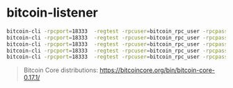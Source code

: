# bitcoin-listener


```bash
bitcoin-cli -rpcport=18333  -regtest -rpcuser=bitcoin_rpc_user -rpcpassword=bitcoin_rpc_pass getwalletinfo
bitcoin-cli -rpcport=18333  -regtest -rpcuser=bitcoin_rpc_user -rpcpassword=bitcoin_rpc_pass generate 1
bitcoin-cli -rpcport=18333  -regtest -rpcuser=bitcoin_rpc_user -rpcpassword=bitcoin_rpc_pass getnewaddress
bitcoin-cli -rpcport=18333  -regtest -rpcuser=bitcoin_rpc_user -rpcpassword=bitcoin_rpc_pass sendtoaddress $ADDRESS
bitcoin-cli -rpcport=18333  -regtest -rpcuser=bitcoin_rpc_user -rpcpassword=bitcoin_rpc_pass generate 1
```


> Bitcoin Core distributions: https://bitcoincore.org/bin/bitcoin-core-0.17.1/
